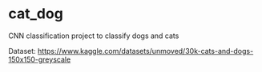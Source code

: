 # cat_dog
CNN classification project to classify dogs and cats

Dataset: https://www.kaggle.com/datasets/unmoved/30k-cats-and-dogs-150x150-greyscale

